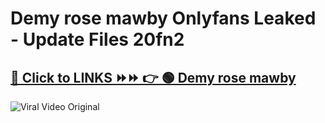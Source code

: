 
 # Demy rose mawby Onlyfans Leaked - Update Files 20fn2

## <h2><a href="https://clipsfans.com/Demy_rose_mawby&ref=git">🔗 Click to LINKS ⏩⏩ 👉 🟢 Demy rose mawby </a></h2>

<a href="https://clipsfans.com/Demy_rose_mawby&ref=git" rel="nofollow" data-target="animated-image.originalLink"><img src="https://i.ibb.co.com/xMMVF88/686577567.gif" alt="Viral Video Original" style="max-width: 100%; display: inline-block;" data-target="animated-image.originalImage"></a>

